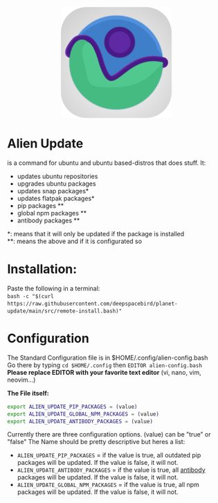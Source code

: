 <div align="center">
  <img height=256 width=256 src="./img/alien-icon.svg" alt="Alien Logo">
</div>

# Alien Update
is a command for ubuntu and ubuntu based-distros that does stuff.
It:
- updates ubuntu repositories
- upgrades ubuntu packages
- updates snap packages\*
- updates flatpak packages\*
- pip packages \*\*
- global npm packages \*\*
- antibody packages \*\*

\*: means that it will only be updated if the package is installed  
\*\*: means the above and if it is configurated so  
# Installation:
Paste the following in a terminal:  
`bash -c "$(curl https://raw.githubusercontent.com/deepspacebird/planet-update/main/src/remote-install.bash)"`

# Configuration
The Standard Configuration file is in $HOME/.config/alien-config.bash  
Go there by typing `cd $HOME/.config` then `EDITOR alien-config.bash`  
**Please replace EDITOR with your favorite text editor** (vi, nano, vim, neovim...)  


**The File itself:**
```bash
export ALIEN_UPDATE_PIP_PACKAGES = (value)
export ALIEN_UPDATE_GLOBAL_NPM_PACKAGES = (value)
export ALIEN_UPDATE_ANTIBODY_PACKAGES = (value)

```
Currently there are three configuration options. (value) can be "true" or "false"
The Name should be pretty descriptive but heres a list:
- `ALIEN_UPDATE_PIP_PACKAGES` = if the value is true, all outdated pip packages will be updated. If the value is false, it will not.
- `ALIEN_UPDATE_ANTIBODY_PACKAGES` = if the value is true, all [antibody](https://github.com/getantibody/antibody) packages will be updated. If the value is false, it will not.
- `ALIEN_UPDATE_GLOBAL_NPM_PACKAGES` = if the value is true, all npm packages will be updated. If the value is false, it will not.
